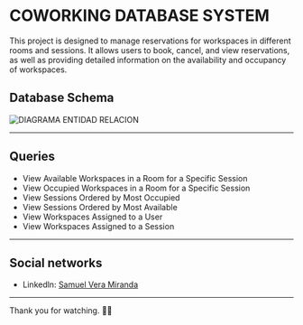 # COWORKING DATABASE SYSTEM

This project is designed to manage reservations for workspaces in different rooms and sessions. It allows users to book, cancel, and view reservations, as well as providing detailed information on the availability and occupancy of workspaces.

## Database Schema
![DIAGRAMA ENTIDAD RELACION](https://github.com/SamuelSml8/COWORKING-DB/assets/127326262/a31d0a18-5687-4a53-afc4-f250bc8c5cd0)

---

## Queries
- View Available Workspaces in a Room for a Specific Session
- View Occupied Workspaces in a Room for a Specific Session
- View Sessions Ordered by Most Occupied
- View Sessions Ordered by Most Available
- View Workspaces Assigned to a User
- View Workspaces Assigned to a Session

---

## Social networks
- Linkedln: [Samuel Vera Miranda](https://www.linkedin.com/in/samuelsml/)
---
Thank you for watching. 🫡💜
